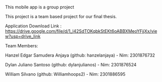 This mobile app is a group project

This project is a team based project for our final thesis.

Application Download Link : https://drive.google.com/file/d/1_l42SdTOKqbkStEKt6oABBXMeoYFjjXx/view?usp=drive_link 

Team Members:

Hanzel Edgar Samudera Anjaya (github: hanzelanjaya) - Nim: 2301876732

Dylan Juliano Santoso (github: dylanjulianos) - Nim: 2301876524

William Silvano (github: Williamhoops2) - Nim: 2301886595
